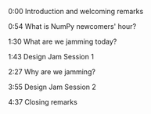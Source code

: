 0:00 Introduction and welcoming remarks

0:54 What is NumPy newcomers' hour?

1:30 What are we jamming today?

1:43 Design Jam Session 1

2:27 Why are we jamming?

3:55 Design Jam Session 2

4:37 Closing remarks

